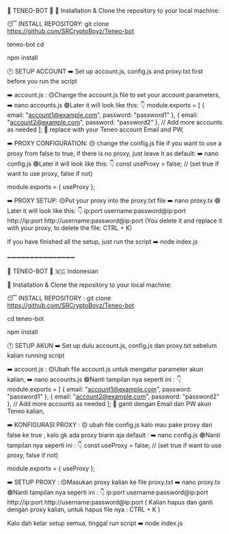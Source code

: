 🤑 TENEO-BOT 🤑
💯 Installation & Clone the repository to your local machine:

😴 INSTALL REPOSITORY:
git clone https://github.com/SRCryptoBoyz/Teneo-bot

 
teneo-bot cd

npm install

🕐 SETUP ACCOUNT
➡️ Set up account.js, config.js and proxy.txt first before you run the script

➡️ account.js : 
🟡Change the account.js file to set your account parameters, 
➡️ nano accounts.js
🟣Later it will look like this: 👇
module.exports = [
  {
    email: "account1@example.com",
    password: "password1"
  },
  {
    email: "account2@example.com",
    password: "password2"
  },
  // Add more accounts as needed
];
📝 replace with your Teneo account Email and PW,

➡️ PROXY CONFIGURATION: 
🟡 change the config.js file if you want to use a proxy from false to true, if there is no proxy, just leave it as default: 
➡️ nano config.js
🟣Later it will look like this: 👇
const useProxy = false; // (set true if want to use proxy, false if not)

module.exports = {
  useProxy
};

➡️ PROXY SETUP:
🟡Put your proxy into the proxy.txt file 
➡️ nano proxy.tx 
🟣Later it will look like this: 👇
ip:port
username:password@ip:port 
http://ip:port http://username:password@ip:port
(You delete it and replace it with your proxy, to delete the file: CTRL + K)

If you have finished all the setup, just run the script
➡️ node index.js

➖➖➖➖➖➖➖➖➖➖➖➖➖➖➖
 
🤑 TENEO-BOT 🤑
🇲🇨 Indonesian


💯 Installation & Clone the repository to your local machine:

😴 INSTALL REPOSITORY :
git clone https://github.com/SRCryptoBoyz/Teneo-bot

 
cd teneo-bot

npm install

🕐 SETUP AKUN
➡️ Set up dulu account.js, config.js dan proxy.txt sebelum kalian running script

➡️ account.js : 
🟡Ubah file account.js untuk mengatur parameter akun kalian, 
➡️ nano accounts.js
🟣Nanti tampilan nya seperti ini : 👇
module.exports = [
  {
    email: "account1@example.com",
    password: "password1"
  },
  {
    email: "account2@example.com",
    password: "password2"
  },
  // Add more accounts as needed
];
📝 ganti dengan Email dan PW akun Teneo kalian,

➡️ KONFIGURASI PROXY : 
🟡 ubah file config.js kalo mau pake proxy dari false ke true , kalo gk ada proxy biarin aja default : 
➡️ nano config.js
🟣Nanti tampilan nya seperti ini : 👇
const useProxy = false; // (set true if want to use proxy, false if not)

module.exports = {
  useProxy
};

➡️ SETUP PROXY :
🟡Masukan proxy kalian ke file proxy.txt 
➡️ nano proxy.tx 
🟣Nanti tampilan nya seperti ini : 👇
ip:port
username:password@ip:port 
http://ip:port http://username:password@ip:port
( Kalian hapus dan ganti dengan proxy kalian, untuk hapus file nya : CTRL + K )

Kalo dah kelar setup semua, tinggal run script
➡️ node index.js

